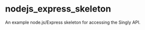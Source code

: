 nodejs_express_skeleton
=======================

An example node.js/Express skeleton for accessing the Singly API.
